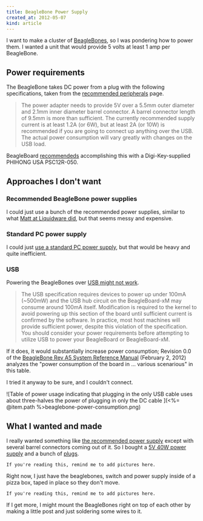 ```yaml
---
title: BeagleBone Power Supply
created_at: 2012-05-07
kind: article
---
```


I want to make a cluster of [BeagleBones](http://beagleboard.org/bone),
so I was pondering how to power them. I wanted a unit that would provide
5 volts at least 1 amp per BeagleBone.

## Power requirements

The BeagleBone takes DC power from a plug with
the following specifications, taken from the
[recommended peripherals](http://beagleboard.org/peripheral#5V) page.

> The power adapter needs to provide 5V over a 5.5mm outer diameter
> and 2.1mm inner diameter barrel connector. A barrel connector length
> of 9.5mm is more than sufficient.
> The currently recommended supply current is at least 1.2A (or 6W),
> but at least 2A (or 10W) is recommended if you are going to connect
> up anything over the USB. The actual power consumption will vary
> greatly with changes on the USB load.

BeagleBoard [recommendeds](http://beagleboard.org/peripheral#5V)
accomplishing this with a Digi-Key-supplied PHIHONG USA PSC12R-050.

## Approaches I don't want

### Recommended BeagleBone power supplies

I could just use a bunch of the recommended power supplies, similar to what
[Matt at Liquidware did](http://antipastohw.blogspot.com/2010/09/how-to-make-beagleboard-elastic-r.html),
but that seems messy and expensive.

### Standard PC power supply

I could just [use a standard PC power supply](http://www.instructables.com/id/Power-Supply-For-Arduino-power-and-breadboard/),
but that would be heavy and quite inefficient.

### USB

Powering the BeagleBones over [USB might not work](http://beagleboard.org/support/faq).

> The USB specification requires devices to power up under 100mA (~500mW)
> and the USB hub circuit on the BeagleBoard-xM may consume around 100mA
> itself. Modification is required to the kernel to avoid powering up this
> section of the board until sufficient current is confirmed by the software.
> In practice, most host machines will provide sufficient power, despite
> this violation of the specification. You should consider your power
> requirements before attempting to utilize USB to power your BeagleBoard
> or BeagleBoard-xM.

If it does, it would substantially increase power consumption; Revision 0.0 of the 
[BeagleBone Rev A5 System Reference Manual](http://beagleboard.org/static/BONESRM_latest.pdf)
(February 2, 2012) analyzes the "power consumption of the board in ...
various scenarious" in this table.

I tried it anyway to be sure, and I couldn't connect.

![Table of power usage indicating that plugging in the only USB cable
  uses about three-halves the power of plugging in only the DC cable
](<%= @item.path %>beaglebone-power-consumption.png)

<!-- The table in LaTeX format
MODE                  & USB &  DC & DC+USB \\
Reset                 & 180 &  60 &    190 \\
UBoot                 & 363 & 230 &    340 \\
Kernel Booting (Peak) & 502 & 350 &    470 \\
Kernel Idling         & 305 & 170 &    290 \\
-->

## What I wanted and made

I really wanted something like [the recommended power supply](http://search.digikey.com/scripts/DkSearch/dksus.dll?lang=en&site=us&KeyWords=993-1050-ND&WT.z_slp_buy=TI_BeagleBoard)
except with several barrel connectors coming out of it. So I bought a
[5V 40W power supply](http://www.bonanza.com/listings/200W-5V-40A-Regulated-Switching-LED-Power-Supply-New-200W%C2%A0-5V-%C2%A0DC-40A-Regula/75325441) and a bunch of
[plugs](http://www.allspectrum.com/store/dc-plug-55x21mm-male-to-fixed-screw-terminal-each-p-8133.html).

    If you're reading this, remind me to add pictures here.

Right now, I just have the beaglebones, switch and power supply inside of a
pizza box, taped in place so they don't move.

    If you're reading this, remind me to add pictures here.

If I get more, I might mount the BeagleBones right on top of each other by
making a little post and just soldering some wires to it.
